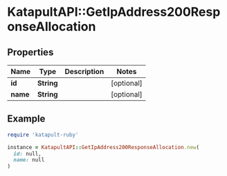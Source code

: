 # KatapultAPI::GetIpAddress200ResponseAllocation

## Properties

| Name | Type | Description | Notes |
| ---- | ---- | ----------- | ----- |
| **id** | **String** |  | [optional] |
| **name** | **String** |  | [optional] |

## Example

```ruby
require 'katapult-ruby'

instance = KatapultAPI::GetIpAddress200ResponseAllocation.new(
  id: null,
  name: null
)
```


